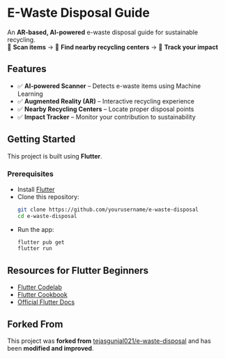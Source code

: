 # E-Waste Disposal Guide

An **AR-based, AI-powered** e-waste disposal guide for sustainable recycling.  
📸 **Scan items** → 🏢 **Find nearby recycling centers** → 🌱 **Track your impact**  

## Features
- ✅ **AI-powered Scanner** – Detects e-waste items using Machine Learning
- ✅ **Augmented Reality (AR)** – Interactive recycling experience
- ✅ **Nearby Recycling Centers** – Locate proper disposal points
- ✅ **Impact Tracker** – Monitor your contribution to sustainability

## Getting Started
This project is built using **Flutter**.

### Prerequisites
- Install [Flutter](https://docs.flutter.dev/get-started/install)
- Clone this repository:
  ```sh
  git clone https://github.com/yourusername/e-waste-disposal
  cd e-waste-disposal
  ```
- Run the app:
  ```sh
  flutter pub get
  flutter run
  ```

## Resources for Flutter Beginners
- [Flutter Codelab](https://docs.flutter.dev/get-started/codelab)
- [Flutter Cookbook](https://docs.flutter.dev/cookbook)
- [Official Flutter Docs](https://docs.flutter.dev/)

## Forked From
This project was **forked from** [tejasgunjal021/e-waste-disposal](https://github.com/tejasgunjal021/e-waste-disposal) and has been **modified and improved**.

